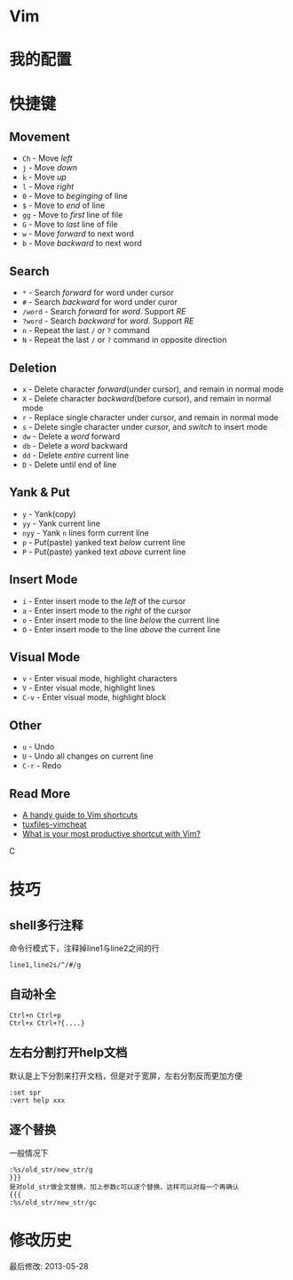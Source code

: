 # Vim #

# 我的配置 #



# 快捷键 #
## Movement ##
* `Ch`  - Move *left*
* `j`  - Move *down*
* `k`  - Move *up*
* `l`  - Move *right*
* `0`  - Move to *beginging* of line
* `$`  - Move to *end* of line
* `gg` - Move to *first* line of file
* `G`  - Move to *last* line of file
* `w`  - Move *forward* to next word
* `b`  - Move *backward* to next word

## Search ##
* `*`     - Search *forward* for word under cursor
* `#`     - Search *backward* for word under curor
* `/word` - Search *forward* for *word*. Support *RE*
* `?word` - Search *backward* for *word*. Support *RE*
* `n`     - Repeat the last `/` or `?` command  
* `N`     - Repeat the last `/` or `?` command in opposite direction

## Deletion ##
* `x`  - Delete character *forward*(under cursor), and remain in normal mode
* `X`  - Delete character *backward*(before cursor), and remain in normal mode
* `r`  - Replace single character under cursor, and remain in normal mode
* `s`  - Delete single character under cursor, and *switch* to insert mode
* `dw` - Delete a *word* forward
* `db` - Delete a *word* backward
* `dd` - Delete *entire* current line
* `D`  - Delete until end of line

## Yank & Put ##
* `y`   - Yank(copy)
* `yy`  - Yank current line
* `nyy` - Yank `n` lines form current line
* `p`   - Put(paste) yanked text *below* current line
* `P`   - Put(paste) yanked text *above* current line

## Insert Mode ##
* `i` - Enter insert mode to the *left* of the cursor
* `a` - Enter insert mode to the *right* of the cursor
* `o` - Enter insert mode to the line *below* the current line
* `O` - Enter insert mode to the line *above* the current line

## Visual Mode ##
* `v`   - Enter visual mode, highlight characters
* `V`   - Enter visual mode, highlight lines
* `C-v` - Enter visual mode, highlight block

## Other ##
* `u`   - Undo
* `U`   - Undo all changes on current line
* `C-r` - Redo

## Read More ##

* [A handy guide to Vim shortcuts](http://eastcoastefx.vaesite.com/vim)
* [tuxfiles-vimcheat](http://www.tuxfiles.org/linuxhelp/vimcheat.html)
* [What is your most productive shortcut with Vim?](http://stackoverflow.com/questions/1218390/what-is-your-most-productive-shortcut-with-vim)


C
# 技巧 #

## shell多行注释 ##

命令行模式下，注释掉line1与line2之间的行

    line1,line2s/^/#/g


## 自动补全 ##

    Ctrl+n Ctrl+p
    Ctrl+x Ctrl+?{....}

## 左右分割打开help文档 ##

默认是上下分割来打开文档，但是对于宽屏，左右分割反而更加方便

    :set spr
    :vert help xxx


## 逐个替换 ##

一般情况下

    :%s/old_str/new_str/g
    }}}
    是对old_str做全文替换，加上参数c可以逐个替换，这样可以对每一个再确认
    {{{
    :%s/old_str/new_str/gc



# 修改历史 #

最后修改: 2013-05-28
